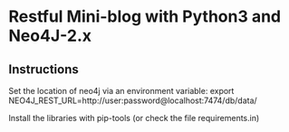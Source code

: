# Restful Mini-blog with Python3 and Neo4J-2.x

## Instructions
Set the location of neo4j via an environment variable: export NEO4J_REST_URL=http://user:password@localhost:7474/db/data/

Install the libraries with pip-tools (or check the file requirements.in)
